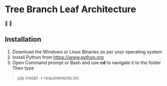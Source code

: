 # Tree Branch Leaf Architecture
🌲 🌿

## Installation
1. Download the Windows or Linux Binaries as per your operating system<br>
2. Install Python from https://www.python.org
3. Open Command prompt or Bash and use **cd** to navigate it to the folder<br>Then type
> pip install -r requirements.txt




